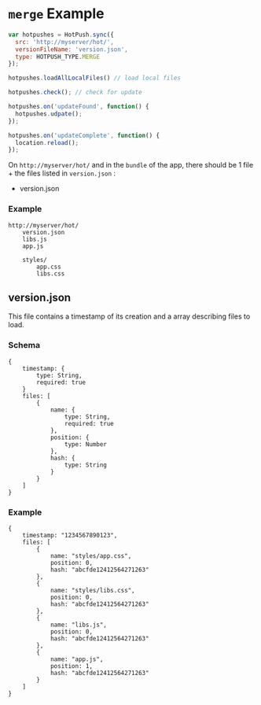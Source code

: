 # `merge` Example

```javascript
var hotpushes = HotPush.sync({
  src: 'http://myserver/hot/',
  versionFileName: 'version.json',
  type: HOTPUSH_TYPE.MERGE
});

hotpushes.loadAllLocalFiles() // load local files

hotpushes.check(); // check for update

hotpushes.on('updateFound', function() {
  hotpushes.udpate();
});

hotpushes.on('updateComplete', function() {
  location.reload();
});

```

On `http://myserver/hot/` and in the `bundle` of the app, there should be 1 file + the files listed in `version.json` :

- version.json

### Example
```
http://myserver/hot/
    version.json
	libs.js
	app.js
	
	styles/
		app.css
		libs.css
```

## version.json
This file contains a timestamp of its creation and a array describing files to load.

### Schema
```
{
	timestamp: {
		type: String,
		required: true
	}
	files: [
		{
			name: {
				type: String,
				required: true
			},
			position: {
				type: Number
			},
			hash: {
				type: String
			}
		}
	]
}
```

### Example
```
{
	timestamp: "1234567890123",
	files: [
		{
			name: "styles/app.css",
			position: 0,
            hash: "abcfde12412564271263"
		},
		{
			name: "styles/libs.css",
			position: 0,
            hash: "abcfde12412564271263"
		},
		{
			name: "libs.js",
			position: 0,
            hash: "abcfde12412564271263"
		},
		{
			name: "app.js",
			position: 1,
            hash: "abcfde12412564271263"
		}
	]
}
```
